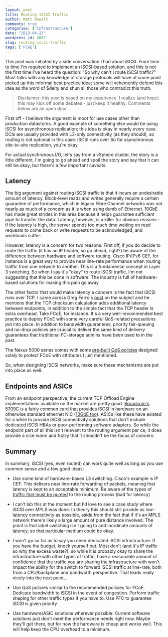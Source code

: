 ```yaml
---
layout: post
title: Routing iSCSI Traffic
author: Matt Oswalt
comments: true
categories: ['Infrastructure']
date: "2013-04-23"
wordpress_id: 3607
slug: routing-iscsi-traffic
tags: ['FCoE']
---
```



This post was initiated by a side conversation I had about iSCSI. From time to time I'm required to implement an iSCSI-based solution, and this is not the first time I've heard the question: "So why can't I route iSCSI traffic?" Most folks with any knowledge of storage protocols will have at some point picked up this informal best practice idea; some will vehemently defend this idea as the word of $deity and shun all those who contradict this truth.

> Disclaimer: this post is based on my experience. I realize (and hope) this may kick off some debates - just keep it healthy. Comments below are an open door.

First off - I believe the argument is moot for use cases other than production datastores. A good example of something else would be using iSCSI for asynchronous replication; this idea is okay in nearly every case. DCIs are usually provided with L3-only connectivity (as they should), so routing is not optional in this case. iSCSI runs over So for asynchronous site-to-site replication, you're okay.

For actual synchronous I/O, let's say from a vSphere cluster, the story is a little different. I'm going to go ahead and spoil the story and say that it can still be okay, but there's a few important caveats.

## Latency

The big argument against routing iSCSI traffic is that it incurs an undesirable amount of latency. Block-level reads and writes generally require a certain guarantee of performance, which in legacy Fibre Channel networks was not nearly as much of a concern as it is when using dumb ol' Ethernet. 10GbE has made great strides in this area because it helps guarantee sufficient pipe to transfer the data. Latency, however, is a killer for obvious reasons - if the latency is high, the server spends too much time waiting on read requests to come back or write requests to be acknowledged, and workloads suffer.

However, latency is a concern for two reasons. First off, if you do decide to route the traffic (it has an IP header, so go ahead, right?) be aware of the difference between hardware and software routing. Cisco IP/IPv6 CEF, for instance is a great way to provide near line-rate performance when routing traffic from one network to another. This is a fundamental concept in Layer 3 switching. So when I say it's "okay" to route iSCSI traffic, I'm not suggesting that this be done in software. The industry is full of hardware-based solutions for making this pain go away.

The other factor that would make latency a concern is the fact that iSCSI runs over TCP. I came across Greg Ferro's [post](http://etherealmind.com/why-does-iscsi-use-tcp/) on the subject and he mentions that the TCP checksum calculation adds additional latency between endpoints, in addition to the simple fact that the TCP header is extra overhead. Take FCoE, for instance. It's a very well-recommended best practice to deploy FCoE with some very careful QoS-related precautions put into place. In addition to bandwidth guarantees, priority fair-queuing and no-drop policies are crucial to deliver the same kind of delivery guarantees that traditional FC-storage admins have been used to in the past.

The Nexus 5000 series comes with some [pre-built QoS policies](http://www.cisco.com/en/US/docs/switches/datacenter/nexus5000/sw/qos/513_n1_1/b_cisco_nexus_5000_qos_config_gd_513_n1_1_chapter_011.html) designed solely to protect FCoE with attributes I just mentioned.

So, when designing iSCSI networks, make sure these mechanisms are put into place as well.

## Endpoints and ASICs

From an endpoint perspective, the current TCP Offload Engine implementations available on the market are pretty good. [Broadcom's 5709C](http://www.broadcom.com/products/Ethernet-Controllers-and-Adapters/Enterprise-Server-Controllers/BCM5709C) is a fairly common card that provides iSCSI in hardware on an otherwise standard ethernet NIC ([10GbE too](http://www.broadcom.com/products/Ethernet-Controllers-and-Adapters/Enterprise-Server-Controllers/BCM57712)). ASICs like these have existed for a while to provide iSCSI connectivity solutions that don't include dedicated iSCSI HBAs or poor-performing software adapters. So while the endpoint part of all this isn't relevant to the routing argument per ce, it does provide a nice warm and fuzzy that it shouldn't be the focus of concern.

## Summary

In summary, iSCSI (yes, even routed) can work quite well as long as you use common sense and a few good ideas:
	
* Use some kind of hardware-based L3 switching. Cisco's example is IP CEF. This delivers near line-rate forwarding of packets, meaning that latency is kept to an acceptable minimum. Be aware of the types of [traffic that must be punted](http://www.cisco.com/en/US/products/sw/iosswrel/ps1828/products_tech_note09186a00801e1e46.shtml) to the routing process (bad for latency)

* I can't lab this at the moment but I'd love to see a case study where iSCSI over MPLS was done. In theory this should still provide as low-latency connectivity as possible, aside from the fact that if it's an MPLS network there's likely a large amount of pure distance involved. The point is that label switching isn't going to add inordinate amounts of latency, so that particular medium could be okay.

* I won't go so far as to say you need dedicated iSCSI infrastructure. If you have the budget, knock yourself out. Most don't (and it's IP traffic so why the excess waste?), so while it is probably okay to share the infrastructure with other types of traffic, have a reasonable amount of confidence that the traffic you are sharing the infrastructure with won't impact the ability for the switch to forward iSCSI traffic at line-rate, both from a CPU/backplane and bandwidth perspective. That leads really nicely into the next point...

* Use QoS policies similar to the recommended policies for FCoE. Dedicate bandwidth to iSCSI in the event of congestion. Perform traffic shaping for other traffic types if you have to. Use PFC to guarantee iSCSI is given priority

* Use hardware/ASIC solutions wherever possible. Current software solutions just don't meet the performance needs right now. Maybe they'll get there, but for now the hardware is cheap and works well. This will help keep the CPU overhead to a minimum.
